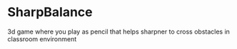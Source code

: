# SharpBalance
3d game where you play as pencil that helps sharpner to cross obstacles in classroom environment
